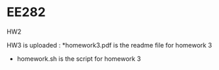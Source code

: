 # EE282

HW2

HW3 is uploaded :
 *homework3.pdf is the readme file for homework 3
 * homework.sh is the script for homework 3
